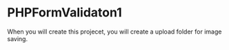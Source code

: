 # PHPFormValidaton1
When you will create this projecet, you will create a upload folder for image saving.
